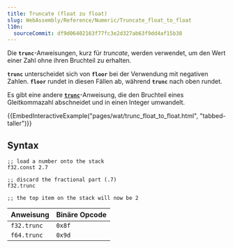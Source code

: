 ```yaml
---
title: Truncate (float zu float)
slug: WebAssembly/Reference/Numeric/Truncate_float_to_float
l10n:
  sourceCommit: df9d06402163f77fc3e2d327ab63f9dd4af15b38
---
```


Die **`trunc`**-Anweisungen, kurz für _truncate_, werden verwendet, um den Wert einer Zahl ohne ihren Bruchteil zu erhalten.

**`trunc`** unterscheidet sich von **`floor`** bei der Verwendung mit negativen Zahlen. **`floor`** rundet in diesen Fällen ab, während **`trunc`** nach oben rundet.

Es gibt eine andere [**`trunc`**](/de/docs/WebAssembly/Reference/Numeric/Truncate_float_to_int)-Anweisung, die den Bruchteil eines Gleitkommazahl abschneidet und in einen Integer umwandelt.

{{EmbedInteractiveExample("pages/wat/trunc_float_to_float.html", "tabbed-taller")}}

## Syntax

```wasm
;; load a number onto the stack
f32.const 2.7

;; discard the fractional part (.7)
f32.trunc

;; the top item on the stack will now be 2
```

| Anweisung   | Binäre Opcode |
| ----------- | ------------- |
| `f32.trunc` | `0x8f`        |
| `f64.trunc` | `0x9d`        |
